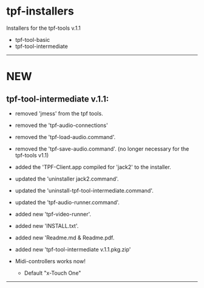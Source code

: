 # tpf-installers

Installers for the tpf-tools v.1.1

  - tpf-tool-basic
  - tpf-tool-intermediate

-----
# NEW

## tpf-tool-intermediate v.1.1:
- removed 'jmess' from the tpf tools. 
- removed the 'tpf-audio-connections' 
- removed the 'tpf-load-audio.command'.
- removed the 'tpf-save-audio.command'.
(no longer necessary for the tpf-tools v1.1)

- added the 'TPF-Client.app compiled for 'jack2' to the installer. 
- updated the 'uninstaller jack2.command'.
- updated the 'uninstall-tpf-tool-intermediate.command'.
- updated the 'tpf-audio-runner.command'.
- added new 'tpf-video-runner'.
- added new 'INSTALL.txt'.
- added new 'Readme.md & Readme.pdf.
- added new 'tpf-tool-intermediate v.1.1.pkg.zip'

- Midi-controllers works now!
  -  Default "x-Touch One"

  
----
